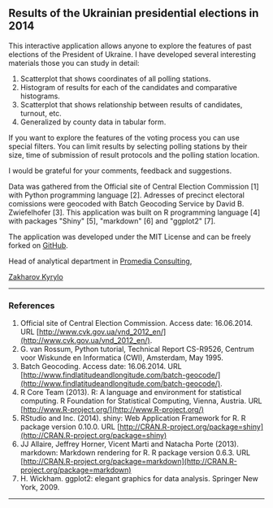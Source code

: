 Results of the Ukrainian presidential elections in 2014
---------------------------------------------------

This interactive application allows anyone to explore the features of past elections of the President of Ukraine.
I have developed several interesting materials those you can study in detail:

1. Scatterplot that shows coordinates of all polling stations.
2. Histogram of results for each of the candidates and comparative histograms.
3. Scatterplot that shows relationship between results of candidates, turnout, etc.
4. Generalized by county data in tabular form.

If you want to explore the features of the voting process you can use special filters. You can limit results by selecting polling stations by their size, time of submission of result protocols and the polling station location.

I would be grateful for your comments, feedback and suggestions.

Data was gathered from the Official site of Central Election Commission [1] with Python programming language [2].
Adresses of precinct electoral comissions were geocoded with Batch Geocoding Service by David B. Zwiefelhofer [3].
This application was built on R programming language [4] with packages "Shiny" [5], "markdown" [6] and "ggplot2" [7].

The application was developed under the MIT License and can be freely forked on [GitHub](https://github.com/Amice13/elections2014).

Head of analytical department in [Promedia Consulting](https://pro-media.com.ua),

[Zakharov Kyrylo](https://www.linkedin.com/profile/view?id=25055508&trk=spm_pic)

___

### References

1. Official site of Central Election Commission. Access date: 16.06.2014. URL [http://www.cvk.gov.ua/vnd_2012_en/](http://www.cvk.gov.ua/vnd_2012_en/). 
2. G. van Rossum, Python tutorial, Technical Report CS-R9526, Centrum voor Wiskunde en Informatica (CWI), Amsterdam, May 1995.
3. Batch Geocoding. Access date: 16.06.2014. URL [http://www.findlatitudeandlongitude.com/batch-geocode/](http://www.findlatitudeandlongitude.com/batch-geocode/). 
4. R Core Team (2013). R: A language and environment for statistical computing. R Foundation for Statistical Computing, Vienna, Austria. URL [http://www.R-project.org/](http://www.R-project.org/)
5. RStudio and Inc. (2014). shiny: Web Application Framework for R. R package version 0.10.0. URL [http://CRAN.R-project.org/package=shiny](http://CRAN.R-project.org/package=shiny)
6. JJ Allaire, Jeffrey Horner, Vicent Marti and Natacha Porte (2013). markdown: Markdown rendering for R. R package version 0.6.3. URL [http://CRAN.R-project.org/package=markdown](http://CRAN.R-project.org/package=markdown)
7. H. Wickham. ggplot2: elegant graphics for data analysis. Springer New York, 2009.

___

